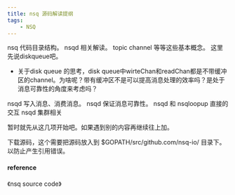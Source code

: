 ```yaml
---
title: nsq 源码解读提纲
tags:
    - NSQ
---
```


nsq 代码目录结构。
nsqd 相关解读。 topic channel 等等这些基本概念。
这里先说diskqueue吧。

* 关于disk queue 的思考，disk queue中wirteChan和readChan都是不带缓冲区的channel。为啥呢？带有缓冲区不是可以提高消息处理的效率吗？是处于消息可靠性的角度来考虑吗？

nsqd 写入消息、消费消息。
nsqd 保证消息可靠性。
nsqd 和 nsqloopup 直接的交互
nsqd 集群相关

暂时就先从这几项开始吧。如果遇到别的内容再继续往上加。

下载源码，这个需要把源码放入到 $GOPATH/src/github.com/nsq-io/ 目录下。以防止产生引用错误。

#### reference
《nsq source code》
